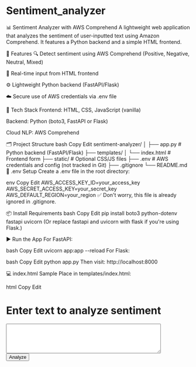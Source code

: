 # Sentiment_analyzer
📊 Sentiment Analyzer with AWS Comprehend
A lightweight web application that analyzes the sentiment of user-inputted text using Amazon Comprehend. It features a Python backend and a simple HTML frontend.

🚀 Features
🔍 Detect sentiment using AWS Comprehend (Positive, Negative, Neutral, Mixed)

🧠 Real-time input from HTML frontend

⚙️ Lightweight Python backend (FastAPI/Flask)

☁️ Secure use of AWS credentials via .env file

🧱 Tech Stack
Frontend: HTML, CSS, JavaScript (vanilla)

Backend: Python (boto3, FastAPI or Flask)

Cloud NLP: AWS Comprehend

🗂️ Project Structure
bash
Copy
Edit
sentiment-analyzer/
│
├── app.py               # Python backend (FastAPI/Flask)
├── templates/
│   └── index.html       # Frontend form
├── static/              # Optional CSS/JS files
├── .env                 # AWS credentials and config (not tracked in Git)
├── .gitignore
└── README.md
🔐 .env Setup
Create a .env file in the root directory:

env
Copy
Edit
AWS_ACCESS_KEY_ID=your_access_key
AWS_SECRET_ACCESS_KEY=your_secret_key
AWS_DEFAULT_REGION=your_region
✅ Don't worry, this file is already ignored in .gitignore.

📦 Install Requirements
bash
Copy
Edit
pip install boto3 python-dotenv fastapi uvicorn
(Or replace fastapi and uvicorn with flask if you're using Flask.)

▶️ Run the App
For FastAPI:

bash
Copy
Edit
uvicorn app:app --reload
For Flask:

bash
Copy
Edit
python app.py
Then visit: http://localhost:8000

💻 index.html Sample
Place in templates/index.html:

html
Copy
Edit
<!DOCTYPE html>
<html lang="en">
<head>
  <meta charset="UTF-8">
  <title>Sentiment Analyzer</title>
</head>
<body>
  <h1>Enter text to analyze sentiment</h1>
  <form method="POST" action="/analyze">
    <textarea name="text" rows="5" cols="50"></textarea><br>
    <button type="submit">Analyze</button>
  </form>
</body>
</html>
